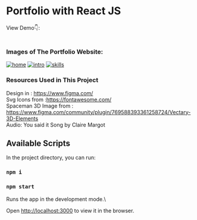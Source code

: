 

# Portfolio with React JS 

View Demo👇: <br />
<br />

### Images of The Portfolio Website:


[![home](https://www.linkpicture.com/q/home_5.png)](https://www.linkpicture.com/view.php?img=LPic620cc2b1061191090257098)
[![intro](https://www.linkpicture.com/q/intro.png)](https://www.linkpicture.com/view.php?img=LPic620cc2e6b9725989198789)
[![skills](https://www.linkpicture.com/q/sk-ills.png)](https://www.linkpicture.com/view.php?img=LPic620cc30a440441430533406)


### Resources Used in This Project

Design in : https://www.figma.com/ <br />
Svg Icons from :https://fontawesome.com/ <br />
Spaceman 3D Image from : https://www.figma.com/community/plugin/769588393361258724/Vectary-3D-Elements <br />
Audio: You said it Song by Claire Margot <br />


## Available Scripts

In the project directory, you can run:

### `npm i`

### `npm start`

Runs the app in the development mode.\

Open [http://localhost:3000](http://localhost:3000) to view it in the browser.







